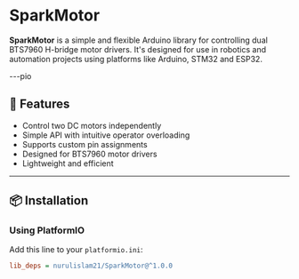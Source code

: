 # SparkMotor

**SparkMotor** is a simple and flexible Arduino library for controlling dual BTS7960 H-bridge motor drivers. It's designed for use in robotics and automation projects using platforms like Arduino, STM32 and ESP32.

---pio

## 🚀 Features

- Control two DC motors independently
- Simple API with intuitive operator overloading
- Supports custom pin assignments
- Designed for BTS7960 motor drivers
- Lightweight and efficient

---

## 📦 Installation

### Using PlatformIO

Add this line to your `platformio.ini`:

```ini
lib_deps = nurulislam21/SparkMotor@^1.0.0

